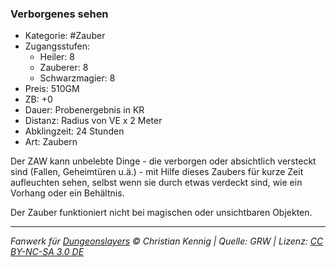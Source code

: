 ### Verborgenes sehen

- Kategorie: #Zauber
- Zugangsstufen:
  - Heiler: 8
  - Zauberer: 8
  - Schwarzmagier: 8
- Preis: 510GM
- ZB: +0
- Dauer: Probenergebnis in KR
- Distanz: Radius von VE x 2 Meter
- Abklingzeit: 24 Stunden
- Art: Zaubern

Der ZAW kann unbelebte Dinge - die verborgen oder absichtlich versteckt sind (Fallen, Geheimtüren u.ä.) - mit Hilfe dieses Zaubers für kurze Zeit aufleuchten sehen, selbst wenn sie durch etwas verdeckt sind, wie ein Vorhang oder ein Behältnis.

Der Zauber funktioniert nicht bei magischen oder unsichtbaren Objekten.

---

_Fanwerk für [Dungeonslayers](https://www.dungeonslayers.net/) © Christian Kennig | Quelle: GRW | Lizenz: [CC BY-NC-SA 3.0 DE](https://creativecommons.org/licenses/by-nc-sa/3.0/de/)_

